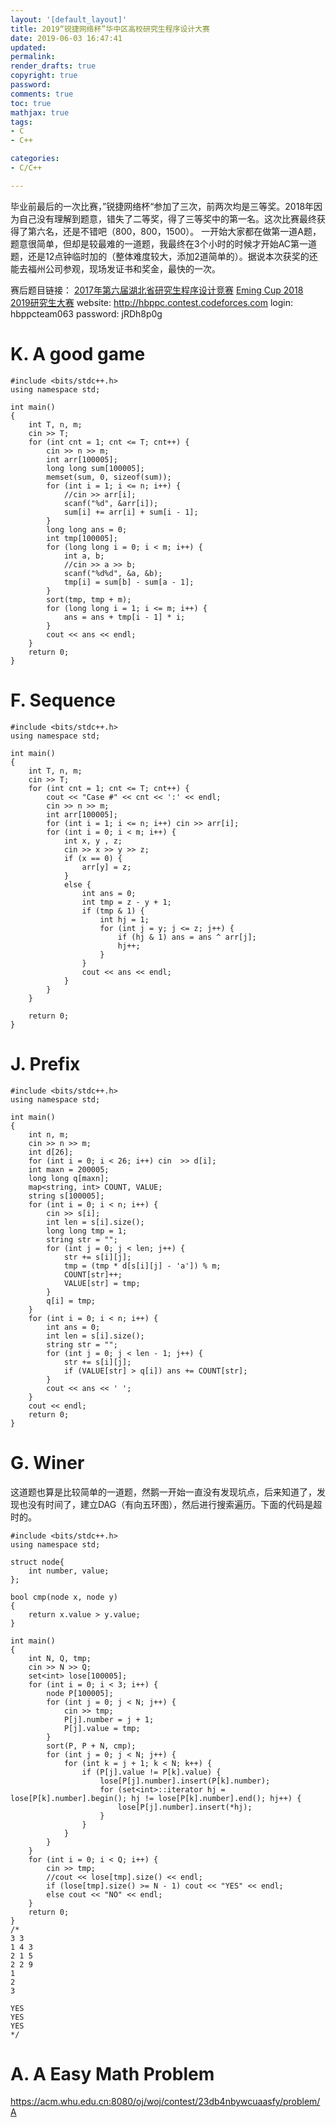 ```yaml
---
layout: '[default_layout]'   
title: 2019“锐捷网络杯”华中区高校研究生程序设计大赛
date: 2019-06-03 16:47:41  
updated: 
permalink: 
render_drafts: true
copyright: true
password: 
comments: true
toc: true
mathjax: true        
tags:                        
- C
- C++

categories:                  
- C/C++

---
```

毕业前最后的一次比赛，”锐捷网络杯“参加了三次，前两次均是三等奖。2018年因为自己没有理解到题意，错失了二等奖，得了三等奖中的第一名。这次比赛最终获得了第六名，还是不错吧（800，800，1500）。
一开始大家都在做第一道A题，题意很简单，但却是较最难的一道题，我最终在3个小时的时候才开始AC第一道题，还是12点钟临时加的（整体难度较大，添加2道简单的）。据说本次获奖的还能去福州公司参观，现场发证书和奖金，最快的一次。

<!--more-->
赛后题目链接：
[2017年第六届湖北省研究生程序设计竞赛](http://acm.whu.edu.cn/olive/arena/6#/)
[Eming Cup 2018](https://acm.whu.edu.cn:8080/oj/woj/contest/23da2mgxnjyds2yi)
[2019研究生大赛](https://acm.whu.edu.cn:8080/oj/woj/contest/23db4nbywcuaasfy)
website:  http://hbppc.contest.codeforces.com
login:  hbppcteam063
password:   jRDh8p0g

# K. A good game
```
#include <bits/stdc++.h>
using namespace std;

int main()
{
    int T, n, m;
    cin >> T;
    for (int cnt = 1; cnt <= T; cnt++) {
        cin >> n >> m;
        int arr[100005];
        long long sum[100005];
        memset(sum, 0, sizeof(sum));
        for (int i = 1; i <= n; i++) {
            //cin >> arr[i];
            scanf("%d", &arr[i]);
            sum[i] += arr[i] + sum[i - 1];
        }
        long long ans = 0;
        int tmp[100005];
        for (long long i = 0; i < m; i++) {
            int a, b;
            //cin >> a >> b;
            scanf("%d%d", &a, &b);
            tmp[i] = sum[b] - sum[a - 1];
        }
        sort(tmp, tmp + m);
        for (long long i = 1; i <= m; i++) {
            ans = ans + tmp[i - 1] * i;
        }
        cout << ans << endl;
    }
    return 0;
}
```

# F. Sequence
```
#include <bits/stdc++.h>
using namespace std;

int main()
{
    int T, n, m;
    cin >> T;
    for (int cnt = 1; cnt <= T; cnt++) {
        cout << "Case #" << cnt << ':' << endl;
        cin >> n >> m;
        int arr[100005];
        for (int i = 1; i <= n; i++) cin >> arr[i];
        for (int i = 0; i < m; i++) {
            int x, y , z;
            cin >> x >> y >> z;
            if (x == 0) {
                arr[y] = z;
            }
            else {
                int ans = 0;
                int tmp = z - y + 1;
                if (tmp & 1) {
                    int hj = 1;
                    for (int j = y; j <= z; j++) {
                        if (hj & 1) ans = ans ^ arr[j];
                        hj++;
                    }
                }
                cout << ans << endl;
            }
        }
    }

    return 0;
}
```

# J. Prefix
```
#include <bits/stdc++.h>
using namespace std;

int main()
{
    int n, m;
    cin >> n >> m;
    int d[26];
    for (int i = 0; i < 26; i++) cin  >> d[i];
    int maxn = 200005;
    long long q[maxn];
    map<string, int> COUNT, VALUE;
    string s[100005];
    for (int i = 0; i < n; i++) {
        cin >> s[i];
        int len = s[i].size();
        long long tmp = 1;
        string str = "";
        for (int j = 0; j < len; j++) {
            str += s[i][j];
            tmp = (tmp * d[s[i][j] - 'a']) % m;
            COUNT[str]++;
            VALUE[str] = tmp;
        }
        q[i] = tmp;
    }
    for (int i = 0; i < n; i++) {
        int ans = 0;
        int len = s[i].size();
        string str = "";
        for (int j = 0; j < len - 1; j++) {
            str += s[i][j];
            if (VALUE[str] > q[i]) ans += COUNT[str];
        }
        cout << ans << ' ';
    }
    cout << endl;
    return 0;
}
```

# G. Winer
这道题也算是比较简单的一道题，然鹅一开始一直没有发现坑点，后来知道了，发现也没有时间了，建立DAG（有向五环图），然后进行搜索遍历。下面的代码是超时的。
```
#include <bits/stdc++.h>
using namespace std;

struct node{
    int number, value;
};

bool cmp(node x, node y)
{
    return x.value > y.value;
}

int main()
{
    int N, Q, tmp;
    cin >> N >> Q;
    set<int> lose[100005];
    for (int i = 0; i < 3; i++) {
        node P[100005];
        for (int j = 0; j < N; j++) {
            cin >> tmp;
            P[j].number = j + 1;
            P[j].value = tmp;
        }
        sort(P, P + N, cmp);
        for (int j = 0; j < N; j++) {
            for (int k = j + 1; k < N; k++) {
                if (P[j].value != P[k].value) {
                    lose[P[j].number].insert(P[k].number);
                    for (set<int>::iterator hj = lose[P[k].number].begin(); hj != lose[P[k].number].end(); hj++) {
                        lose[P[j].number].insert(*hj);
                    }
                }
            }
        }
    }
    for (int i = 0; i < Q; i++) {
        cin >> tmp;
        //cout << lose[tmp].size() << endl;
        if (lose[tmp].size() >= N - 1) cout << "YES" << endl;
        else cout << "NO" << endl;
    }
    return 0;
}
/*
3 3
1 4 3
2 1 5
2 2 9
1
2
3

YES
YES
YES
*/
```

# A. A Easy Math Problem
https://acm.whu.edu.cn:8080/oj/woj/contest/23db4nbywcuaasfy/problem/A